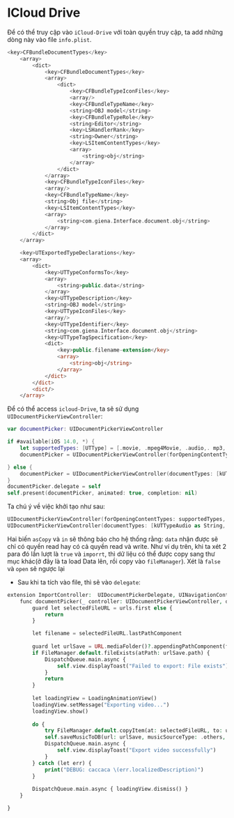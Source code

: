 # ICloud Drive

Để có thể truy cập vào `iCloud-Drive` với toàn quyền truy cập, ta add những dòng này vào file `info.plist`.

```swift
<key>CFBundleDocumentTypes</key>
	<array>
		<dict>
			<key>CFBundleDocumentTypes</key>
			<array>
				<dict>
					<key>CFBundleTypeIconFiles</key>
					<array/>
					<key>CFBundleTypeName</key>
					<string>OBJ model</string>
					<key>CFBundleTypeRole</key>
					<string>Editor</string>
					<key>LSHandlerRank</key>
					<string>Owner</string>
					<key>LSItemContentTypes</key>
					<array>
						<string>obj</string>
					</array>
				</dict>
			</array>
			<key>CFBundleTypeIconFiles</key>
			<array/>
			<key>CFBundleTypeName</key>
			<string>Obj file</string>
			<key>LSItemContentTypes</key>
			<array>
				<string>com.giena.Interface.document.obj</string>
			</array>
		</dict>
	</array>

	<key>UTExportedTypeDeclarations</key>
	<array>
		<dict>
			<key>UTTypeConformsTo</key>
			<array>
				<string>public.data</string>
			</array>
			<key>UTTypeDescription</key>
			<string>OBJ model</string>
			<key>UTTypeIconFiles</key>
			<array/>
			<key>UTTypeIdentifier</key>
			<string>com.giena.Interface.document.obj</string>
			<key>UTTypeTagSpecification</key>
			<dict>
				<key>public.filename-extension</key>
				<array>
					<string>obj</string>
				</array>
			</dict>
		</dict>
		<dict/>
	</array>
```

Để có thể access `icloud-Drive`, ta sẽ sử dụng `UIDocumentPickerViewController`:

```swift
var documentPicker: UIDocumentPickerViewController

if #available(iOS 14.0, *) {
    let supportedTypes: [UTType] = [.movie, .mpeg4Movie, .audio,. mp3, .video, .audiovisualContent]
    documentPicker = UIDocumentPickerViewController(forOpeningContentTypes: supportedTypes, asCopy: true)

} else {
    documentPicker = UIDocumentPickerViewController(documentTypes: [kUTTypeAudio as String, kUTTypeMP3 as String, kUTTypeMPEG4 as String, kUTTypeAVIMovie as String], in: UIDocumentPickerMode.import)
}
documentPicker.delegate = self
self.present(documentPicker, animated: true, completion: nil)
```

Ta chú ý về việc khởi tạo như sau:

```swift
UIDocumentPickerViewController(forOpeningContentTypes: supportedTypes, asCopy: true)
UIDocumentPickerViewController(documentTypes: [kUTTypeAudio as String, kUTTypeMP3 as String, kUTTypeMPEG4 as String, kUTTypeAVIMovie as String], in: UIDocumentPickerMode.import)
```

Hai biến `asCopy` và `in` sẽ thông báo cho hệ thống rằng: `data` nhận được sẽ chỉ có quyền read hay có cả quyền read và write. Như ví dụ trên, khi ta xét 2 para đó lần lượt là `true` và `imporrt`, thì dữ liệu có thể được copy sang thư mục khác(ở đây là ta load Data lên, rồi copy vào `fileManager`). Xét là `false` và `open` sẽ ngược lại

- Sau khi ta tích vào file, thì sẽ vào `delegate`:

```php
extension ImportController:  UIDocumentPickerDelegate, UINavigationControllerDelegate {
    func documentPicker(_ controller: UIDocumentPickerViewController, didPickDocumentsAt urls: [URL]) {
        guard let selectedFileURL = urls.first else {
            return
        }

        let filename = selectedFileURL.lastPathComponent
        
        guard let urlSave = URL.mediaFolder()?.appendingPathComponent(filename) else { return }
        if FileManager.default.fileExists(atPath: urlSave.path) {
            DispatchQueue.main.async {
                self.view.displayToast("Failed to export: File exists")
            }
            return
        }
        
        let loadingView = LoadingAnimationView()
        loadingView.setMessage("Exporting video...")
        loadingView.show()
        
        do {
            try FileManager.default.copyItem(at: selectedFileURL, to: urlSave)
            self.saveMusicToDB(url: urlSave, musicSourceType: .others, filename: filename)
            DispatchQueue.main.async {
                self.view.displayToast("Export video successfully")
            }
        } catch (let err) {
            print("DEBUG: caccaca \(err.localizedDescription)")
        }
        
        DispatchQueue.main.async { loadingView.dismiss() }
    }

}
```